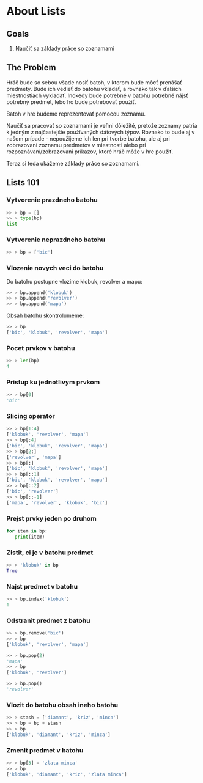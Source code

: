 # About Lists

## Goals

1. Naučiť sa základy práce so zoznamami

## The Problem

Hráč bude so sebou všade nosiť batoh, v ktorom bude môcť prenášať predmety. Bude ich vedieť do batohu vkladať, a rovnako
tak v ďalších miestnostiach vykladať. Inokedy bude potrebné v batohu potrebné nájsť potrebný predmet, lebo ho bude
potrebovať použiť.

Batoh v hre budeme reprezentovať pomocou zoznamu.

Naučiť sa pracovať so zoznamami je veľmi dôležité, pretože zoznamy patria k jedným z najčastejšie používaných dátových
týpov. Rovnako to bude aj v našom prípade - nepoužijeme ich len pri tvorbe batohu, ale aj pri zobrazovaní zoznamu
predmetov v miestnosti alebo pri rozpoznávaní/zobrazovaní príkazov, ktoré hráč môže v hre použiť.

Teraz si teda ukážeme základy práce so zoznamami.


## Lists 101

### Vytvorenie prazdneho batohu

```python
>> > bp = []
>> > type(bp)
list
```

### Vytvorenie neprazdneho batohu

```python
>> > bp = ['bic']
```

### Vlozenie novych veci do batohu

Do batohu postupne vlozime klobuk, revolver a mapu:

```python
>> > bp.append('klobuk')
>> > bp.append('revolver')
>> > bp.append('mapa')
```

Obsah batohu skontrolumeme:

```python
>> > bp
['bic', 'klobuk', 'revolver', 'mapa']
```

### Pocet prvkov v batohu

```python
>> > len(bp)
4
```

### Pristup ku jednotlivym prvkom

```python
>> > bp[0]
'bic'
```

### Slicing operator

```python
>> > bp[1:4]
['klobuk', 'revolver', 'mapa']
>> > bp[:4]
['bic', 'klobuk', 'revolver', 'mapa']
>> > bp[2:]
['revolver', 'mapa']
>> > bp[:]
['bic', 'klobuk', 'revolver', 'mapa']
>> > bp[::1]
['bic', 'klobuk', 'revolver', 'mapa']
>> > bp[::2]
['bic', 'revolver']
>> > bp[::-1]
['mapa', 'revolver', 'klobuk', 'bic']
```

### Prejst prvky jeden po druhom

```python
for item in bp:
   print(item)
```

### Zistit, ci je v batohu predmet

```python
>> > 'klobuk' in bp
True
```

### Najst predmet v batohu

```python
>> > bp.index('klobuk')
1
```

### Odstranit predmet z batohu

```python
>> > bp.remove('bic')
>> > bp
['klobuk', 'revolver', 'mapa']
```

```python
>> > bp.pop(2)
'mapa'
>> > bp
['klobuk', 'revolver']
```

```python
>> > bp.pop()
'revolver'
```

### Vlozit do batohu obsah ineho batohu

```python
>> > stash = ['diamant', 'kriz', 'minca']
>> > bp = bp + stash
>> > bp
['klobuk', 'diamant', 'kriz', 'minca']
```

### Zmenit predmet v batohu

```python
>> > bp[3] = 'zlata minca'
>> > bp
['klobuk', 'diamant', 'kriz', 'zlata minca']
```
